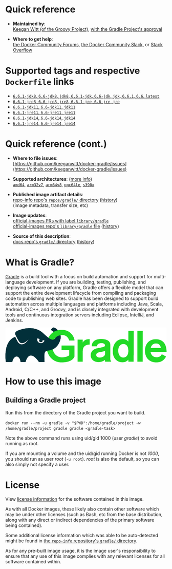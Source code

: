 <!--

********************************************************************************

WARNING:

    DO NOT EDIT "gradle/README.md"

    IT IS AUTO-GENERATED

    (from the other files in "gradle/" combined with a set of templates)

********************************************************************************

-->

# Quick reference

-	**Maintained by**:  
	[Keegan Witt (of the Groovy Project)](https://github.com/keeganwitt/docker-gradle), [with the Gradle Project's approval](https://discuss.gradle.org/t/official-docker-images/21159/8)

-	**Where to get help**:  
	[the Docker Community Forums](https://forums.docker.com/), [the Docker Community Slack](https://dockr.ly/slack), or [Stack Overflow](https://stackoverflow.com/search?tab=newest&q=docker)

# Supported tags and respective `Dockerfile` links

-	[`6.6.1-jdk8`, `6.6-jdk8`, `jdk8`, `6.6.1-jdk`, `6.6-jdk`, `jdk`, `6.6.1`, `6.6`, `latest`](https://github.com/keeganwitt/docker-gradle/blob/f6e27a40b3c8b6dcc8dc07a278f7a9f0c2a808cb/jdk8/Dockerfile)
-	[`6.6.1-jre8`, `6.6-jre8`, `jre8`, `6.6.1-jre`, `6.6-jre`, `jre`](https://github.com/keeganwitt/docker-gradle/blob/f6e27a40b3c8b6dcc8dc07a278f7a9f0c2a808cb/jre8/Dockerfile)
-	[`6.6.1-jdk11`, `6.6-jdk11`, `jdk11`](https://github.com/keeganwitt/docker-gradle/blob/f6e27a40b3c8b6dcc8dc07a278f7a9f0c2a808cb/jdk11/Dockerfile)
-	[`6.6.1-jre11`, `6.6-jre11`, `jre11`](https://github.com/keeganwitt/docker-gradle/blob/f6e27a40b3c8b6dcc8dc07a278f7a9f0c2a808cb/jre11/Dockerfile)
-	[`6.6.1-jdk14`, `6.6-jdk14`, `jdk14`](https://github.com/keeganwitt/docker-gradle/blob/f6e27a40b3c8b6dcc8dc07a278f7a9f0c2a808cb/jdk14/Dockerfile)
-	[`6.6.1-jre14`, `6.6-jre14`, `jre14`](https://github.com/keeganwitt/docker-gradle/blob/f6e27a40b3c8b6dcc8dc07a278f7a9f0c2a808cb/jre14/Dockerfile)

# Quick reference (cont.)

-	**Where to file issues**:  
	[https://github.com/keeganwitt/docker-gradle/issues](https://github.com/keeganwitt/docker-gradle/issues)

-	**Supported architectures**: ([more info](https://github.com/docker-library/official-images#architectures-other-than-amd64))  
	[`amd64`](https://hub.docker.com/r/amd64/gradle/), [`arm32v7`](https://hub.docker.com/r/arm32v7/gradle/), [`arm64v8`](https://hub.docker.com/r/arm64v8/gradle/), [`ppc64le`](https://hub.docker.com/r/ppc64le/gradle/), [`s390x`](https://hub.docker.com/r/s390x/gradle/)

-	**Published image artifact details**:  
	[repo-info repo's `repos/gradle/` directory](https://github.com/docker-library/repo-info/blob/master/repos/gradle) ([history](https://github.com/docker-library/repo-info/commits/master/repos/gradle))  
	(image metadata, transfer size, etc)

-	**Image updates**:  
	[official-images PRs with label `library/gradle`](https://github.com/docker-library/official-images/pulls?q=label%3Alibrary%2Fgradle)  
	[official-images repo's `library/gradle` file](https://github.com/docker-library/official-images/blob/master/library/gradle) ([history](https://github.com/docker-library/official-images/commits/master/library/gradle))

-	**Source of this description**:  
	[docs repo's `gradle/` directory](https://github.com/docker-library/docs/tree/master/gradle) ([history](https://github.com/docker-library/docs/commits/master/gradle))

# What is Gradle?

[Gradle](https://gradle.org/) is a build tool with a focus on build automation and support for multi-language development. If you are building, testing, publishing, and deploying software on any platform, Gradle offers a flexible model that can support the entire development lifecycle from compiling and packaging code to publishing web sites. Gradle has been designed to support build automation across multiple languages and platforms including Java, Scala, Android, C/C++, and Groovy, and is closely integrated with development tools and continuous integration servers including Eclipse, IntelliJ, and Jenkins.

![logo](https://raw.githubusercontent.com/docker-library/docs/c3d3ca6beed000f9ba6eabc98f3399158f520256/gradle/logo.png)

# How to use this image

## Building a Gradle project

Run this from the directory of the Gradle project you want to build.

`docker run --rm -u gradle -v "$PWD":/home/gradle/project -w /home/gradle/project gradle gradle <gradle-task>`

Note the above command runs using uid/gid 1000 (user *gradle*) to avoid running as root.

If you are mounting a volume and the uid/gid running Docker is not *1000*, you should run as user *root* (`-u root`). *root* is also the default, so you can also simply not specify a user.

# License

View [license information](https://gradle.org/license/) for the software contained in this image.

As with all Docker images, these likely also contain other software which may be under other licenses (such as Bash, etc from the base distribution, along with any direct or indirect dependencies of the primary software being contained).

Some additional license information which was able to be auto-detected might be found in [the `repo-info` repository's `gradle/` directory](https://github.com/docker-library/repo-info/tree/master/repos/gradle).

As for any pre-built image usage, it is the image user's responsibility to ensure that any use of this image complies with any relevant licenses for all software contained within.
